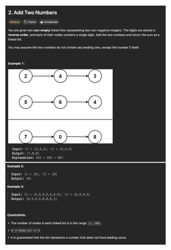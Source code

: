 ![Alt text](/Medium/add_two_numbers_2/screenshots/1.png?raw=true "2. Add Two Numbers")
![Alt text](/Medium/add_two_numbers_2/screenshots/2.png?raw=true "2. Add Two Numbers")